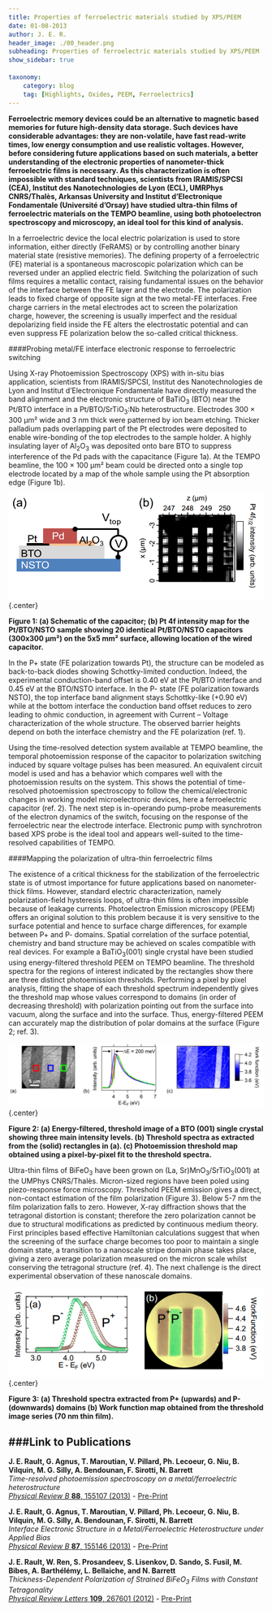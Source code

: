 ```yaml
---
title: Properties of ferroelectric materials studied by XPS/PEEM
date: 01-08-2013
author: J. E. R.
header_image: ./00_header.png
subheading: Properties of ferroelectric materials studied by XPS/PEEM
show_sidebar: true

taxonomy:
    category: blog
    tag: [Highlights, Oxides, PEEM, Ferroelectrics]
---
```


**Ferroelectric memory devices could be an alternative to magnetic based memories for future high-density data storage. Such devices have considerable advantages: they are non-volatile, have fast read-write times, low energy consumption and use realistic voltages. However, before considering future applications based on such materials, a better understanding of the electronic properties of nanometer-thick ferroelectric films is necessary. As this characterization is often impossible with standard techniques, scientists from IRAMIS/SPCSI (CEA), Institut des Nanotechnologies de Lyon (ECL), UMRPhys CNRS/Thalès, Arkansas University and Institut d’Electronique Fondamentale (Université d’Orsay) have studied ultra-thin films of ferroelectric materials on the TEMPO beamline, using both photoelectron spectroscopy and microscopy, an ideal tool for this kind of analysis.**

In a ferroelectric device the local electric polarization is used to store information, either directly (FeRAMS) or by controlling another binary material state (resistive memories). 
The defining property of a ferroelectric (FE) material is a spontaneous macroscopic polarization which can be reversed under an applied electric field. Switching the polarization of such films requires a metallic contact, raising fundamental issues on the behavior of the interface between the FE layer and the electrode. The polarization leads to fixed charge of opposite sign at the two metal-FE interfaces. Free charge carriers in the metal electrodes act to screen the polarization charge, however, the screening is usually imperfect and the residual depolarizing field inside the FE alters the electrostatic potential and can even suppress FE polarization below the so-called critical thickness.

####Probing metal/FE interface electronic response to ferroelectric switching

Using X-ray Photoemission Spectroscopy (XPS) with in-situ bias application, scientists from IRAMIS/SPCSI, Institut des Nanotechnologies de Lyon and Institut d’Electronique Fondamentale have directly measured the band alignment and the electronic structure of BaTiO<sub>3</sub> (BTO) near the Pt/BTO interface in a Pt/BTO/SrTiO<sub>3</sub>:Nb heterostructure. Electrodes 300 × 300 μm² wide and 3 nm thick were patterned by ion beam etching. Thicker palladium pads overlapping part of the Pt electrodes were deposited to enable wire-bonding of the top electrodes to the sample holder. A highly insulating layer of Al<sub>2</sub>O<sub>3</sub> was deposited onto bare BTO to suppress interference of the Pd pads with the capacitance (Figure 1a). At the TEMPO beamline, the 100 × 100 µm² beam could be directed onto a single top electrode located by a map of the whole sample using the Pt absorption edge (Figure 1b).

![Figure 1](01_figure1.png)  {.center}

__Figure 1: (a) Schematic of the capacitor; (b) Pt 4f intensity map for the Pt/BTO/NSTO sample showing 20 identical Pt/BTO/NSTO capacitors (300x300 µm²) on the 5x5 mm² surface, allowing location of the wired capacitor.__

In the P+ state (FE polarization towards Pt), the structure can be modeled as back-to-back diodes showing Schottky-limited conduction. Indeed, the experimental conduction-band offset is 0.40 eV at the Pt/BTO interface and 0.45 eV at the BTO/NSTO interface. In the P- state (FE polarization towards NSTO), the top interface band alignment stays Schottky-like (+0.90 eV) while at the bottom interface the conduction band offset reduces to zero leading to ohmic conduction, in agreement with Current – Voltage characterization of the whole structure. The observed barrier heights depend on both the interface chemistry and the FE polarization (ref. 1).

Using the time-resolved detection system available at TEMPO beamline, the temporal photoemission response of the capacitor to polarization switching induced by square voltage pulses has been measured. An equivalent circuit model is used and has a behavior which compares well with the photoemission results on the system. This shows the potential of time-resolved photoemission spectroscopy to follow the chemical/electronic changes in working model microelectronic devices, here a ferroelectric capacitor (ref. 2).
The next step is in-operando pump-probe measurements of the electron dynamics of the switch, focusing on the response of the ferroelectric near the electrode interface. Electronic pump with synchrotron based XPS probe is the ideal tool and appears well-suited to the time-resolved capabilities of TEMPO.

####Mapping the polarization of ultra-thin ferroelectric films

The existence of a critical thickness for the stabilization of the ferroelectric state is of utmost importance for future applications based on nanometer-thick films. However, standard electric characterization, namely polarization-field hysteresis loops, of ultra-thin films is often impossible because of leakage currents. Photoelectron Emission microscopy (PEEM) offers an original solution to this problem because it is very sensitive to the surface potential and hence to surface charge differences, for example between P+ and P- domains. Spatial correlation of the surface potential, chemistry and band structure may be achieved on scales compatible with real devices. 
For example a BaTiO<sub>3</sub>(001) single crystal have been studied using energy-filtered threshold PEEM on TEMPO beamline. The threshold spectra for the regions of interest indicated by the rectangles show there are three distinct photoemission thresholds. Performing a pixel by pixel analysis, fitting the shape of each threshold spectrum independently gives the threshold map whose values correspond to domains (in order of decreasing threshold) with polarization pointing out from the surface into vacuum, along the surface and into the surface. Thus, energy-filtered PEEM can accurately map the distribution of polar domains at the surface (Figure 2; ref. 3).


![Figure 2](02_figure2.png)  {.center}

__Figure 2: (a) Energy-filtered, threshold image of a BTO (001) single crystal showing three main intensity levels. (b) Threshold spectra as extracted from the (solid) rectangles in (a). (c) Photoemission threshold map obtained using a pixel-by-pixel fit to the threshold spectra.__  

Ultra-thin films of BiFeO<sub>3</sub> have been grown on (La, Sr)MnO<sub>3</sub>/SrTiO<sub>3</sub>(001) at the UMPhys CNRS/Thalès. Micron-sized regions have been poled using piezo-response force microscopy. Threshold PEEM emission gives a direct, non-contact estimation of the film polarization (Figure 3). Below 5-7 nm the film polarization falls to zero. However, X-ray diffraction shows that the tetragonal distortion is constant; therefore the zero polarization cannot be due to structural modifications as predicted by continuous medium theory. First principles based effective Hamiltonian calculations suggest that when the screening of the surface charge becomes too poor to maintain a single domain state, a transition to a nanoscale stripe domain phase takes place, giving a zero average polarization measured on the micron scale whilst conserving the tetragonal structure (ref. 4). The next challenge is the direct experimental observation of these nanoscale domains.

![Figure 3](03_figure3.png)  {.center}

__Figure 3: (a) Threshold spectra extracted from P+ (upwards) and P- (downwards) domains (b) Work function map obtained from the threshold image series (70 nm thin film).__  

###Link to Publications
---

__J. E. Rault, G. Agnus, T. Maroutian, V. Pillard, Ph. Lecoeur, G. Niu, B. Vilquin, M. G. Silly, A. Bendounan, F. Sirotti, N. Barrett__  
*Time-resolved photoemission spectroscopy on a metal/ferroelectric heterostructure*  
[*Physical Review B* **88**, 155107 (2013)](https://journals.aps.org/prb/abstract/10.1103/PhysRevB.88.155107) - [Pre-Print](https://arxiv.org/abs/1307.3769)

__J. E. Rault, G. Agnus, T. Maroutian, V. Pillard, Ph. Lecoeur, G. Niu, B. Vilquin, M. G. Silly, A. Bendounan, F. Sirotti, N. Barrett__  
*Interface Electronic Structure in a Metal/Ferroelectric Heterostructure under Applied Bias*  
[*Physical Review B* **87**, 155146 (2013)](http://prb.aps.org/abstract/PRB/v87/i15/e155146) - [Pre-Print](https://arxiv.org/abs/1302.4603)


__J. E. Rault, W. Ren, S. Prosandeev, S. Lisenkov, D. Sando, S. Fusil, M. Bibes, A. Barthélémy, L. Bellaiche, and N. Barrett__  
*Thickness-Dependent Polarization of Strained BiFeO<sub>3</sub> Films with Constant Tetragonality*  
[*Physical Review Letters* **109**, 267601 (2012)](http://dx.doi.org/10.1103/PhysRevLett.109.267601) - [Pre-Print](https://arxiv.org/abs/1210.3806)
